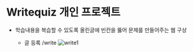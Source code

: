 # Writequiz 개인 프로젝트
- 학습내용을 복습할 수 있도록 올린글에 빈칸을 뚫어 문제를 만들어주는 웹 구상

  - 글 등록 /write
  ![write1](https://user-images.githubusercontent.com/96762301/197396477-0536baee-49bd-44aa-b5da-2d490a746882.jpg)
